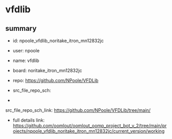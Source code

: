 # vfdlib
 
## summary 
* id: npoole_vfdlib_noritake_itron_mn12832jc
* user: npoole
* name: vfdlib
* board: noritake_itron_mn12832jc
* repo: https://github.com/NPoole/VFDLib



* src_file_repo_sch: 
*
 src_file_repo_sch_link: https://github.com/NPoole/VFDLib/tree/main/
* full details link: https://github.com/oomlout/oomlout_oomp_project_bot_v_2/tree/main/projects/npoole_vfdlib_noritake_itron_mn12832jc/current_version/working  






